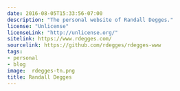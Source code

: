 ```yaml
---
date: 2016-08-05T15:33:56-07:00
description: "The personal website of Randall Degges."
license: "Unlicense"
licenseLink: "http://unlicense.org/"
sitelink: https://www.rdegges.com/
sourcelink: https://github.com/rdegges/rdegges-www
tags:
- personal
- blog
image:  rdegges-tn.png
title: Randall Degges
---
```


